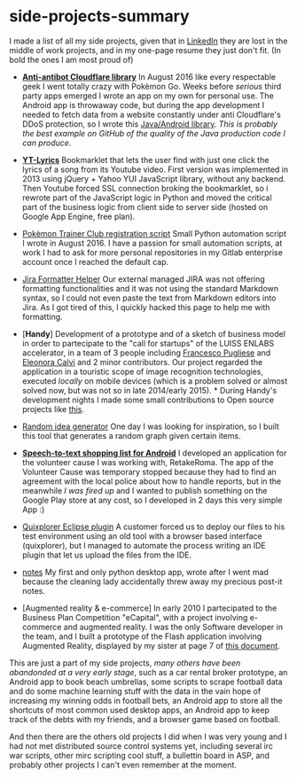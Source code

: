 # side-projects-summary
I made a list of all my side projects, given that in [LinkedIn](https://www.linkedin.com/in/alessiopiergiacomi) they are lost in the middle of work projects, and in my one-page resume they just don't fit. (In bold the ones I am most proud of)

* [**Anti-antibot Cloudflare library**](https://github.com/alessiop86/anti-antibot-cloudflare) In August 2016 like every respectable geek I went totally crazy with Pokèmon Go. Weeks before *serious* third party apps emerged I wrote an app on my own for personal use. The Android app is throwaway code, but during the app development I needed to fetch data from a website constantly under anti Cloudflare's DDoS protection, so I wrote this [Java/Android library](https://github.com/alessiop86/anti-antibot-cloudflare). *This is probably the best example on GitHub of the quality of the Java production code I can produce*.

* [**YT-Lyrics**](http://yt-lyrics.appspot.com/en/ytlyrics.html) Bookmarklet that lets the user find with just one click the lyrics of a song from its Youtube video. First version was implemented in 2013 using jQuery + Yahoo YUI JavaScript library, without any backend. Then Youtube forced SSL connection broking the bookmarklet, so i rewrote part of the JavaScript logic in Python and moved the critical part of the business logic from client side to server side (hosted on Google App Engine, free plan).

* [Pokèmon Trainer Club registration script](https://github.com/alessiop86/ptc-registration) Small Python automation script I wrote in August 2016. I have a passion for small automation scripts, at work I had to ask for more personal repositories in my Gitlab enterprise account once I reached the default cap.

* [Jira Formatter Helper](https://github.com/alessiop86/jira-formatter-helper) Our external managed JIRA was not offering formatting functionalities and it was not using the standard Markdown syntax, so I could not even paste the text from Markdown editors into Jira. As I got tired of this, I quickly hacked this page to help me with formatting.

* [**Handy**] Development of a prototype and of a sketch of business model in order to partecipate to the "call for startups" of the LUISS ENLABS accelerator, in a team of 3 people including [Francesco Pugliese](https://uk.linkedin.com/in/francescopugliese77) and [Eleonora Calvi](https://it.linkedin.com/in/eleonora-calvi-007b3843) and 2 minor contributors. Our project regarded the application in a touristic scope of image recognition technologies, executed *locally* on mobile devices (which is a problem solved or almost solved now, but was not so in late 2014/early 2015). * During Handy's development nights I made some small contributions to Open source projects like [this](https://github.com/jetpacapp/DeepBeliefSDK). 

* [Random idea generator](https://github.com/alessiop86/display-random-concepts) One day I was looking for inspiration, so I built this tool that generates a random graph given certain items.

* [**Speech-to-text shopping list for Android**](https://play.google.com/store/apps/details?id=com.alessio.listadellaspesavocale) I developed an application for the volunteer cause I was working with, RetakeRoma. The app of the Volunteer Cause was temporary stopped because they had to find an agreement with the local police about how to handle reports, but in the meanwhile *I was fired up* and I wanted to publish something on the Google Play store at any cost, so I developed in 2 days this very simple App :)

* [Quixplorer Eclipse plugin](https://github.com/alessiop86/quixplorer-upload-eclipse-plugin) A customer forced us to deploy our files to his test environment using an old tool with a browser based interface (quixplorer), but I managed to automate the process writing an IDE plugin that let us upload the files from the IDE.

* [notes](https://github.com/alessiop86/notes) My first and only python desktop app, wrote after I went mad because the cleaning lady accidentally threw away my precious post-it notes.

* [Augmented reality & e-commerce] In early 2010 I partecipated to the Business Plan Competition "eCapital", with a project involving e-commerce and augmented reality. I was the only Software developer in the team, and I built a prototype of the Flash application involving Augmented Reality, displayed by my sister at page 7 of [this document](http://www.ecapital.it/cms/images/BookdelleIdee2011.pdf).

This are just a part of my side projects, *many others have been abandonded at a very early stage*, such as a car rental broker prototype, an Android app to book beach umbrellas, some scripts to scrape football data and do some machine learning stuff with the data in the vain hope of increasing my winning odds in football bets, an Android app to store all the shortcuts of most common used desktop apps, an Android app to keep track of the debts with my friends, and a browser game based on football.

And then there are the others old projects I did when I was very young and I had not met distributed source control systems yet, including several irc war scripts, other mirc scripting cool stuff, a bullettin board in ASP, and probably other projects I can't even remember at the moment.
